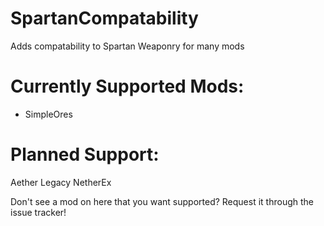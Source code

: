 # SpartanCompatability
 Adds compatability to Spartan Weaponry for many mods

# Currently Supported Mods:
- SimpleOres

# Planned Support:
Aether Legacy
NetherEx

Don't see a mod on here that you want supported? Request it through the issue tracker!
